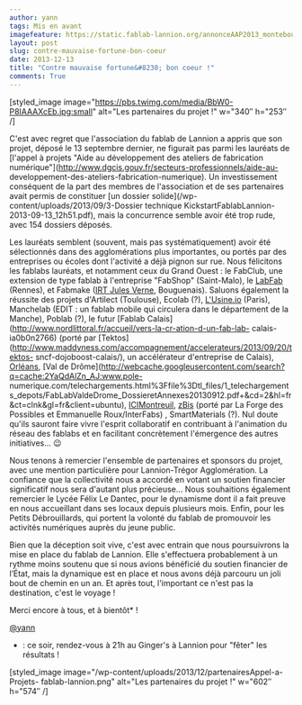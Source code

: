 ```yaml
---
author: yann
tags: Mis en avant
imagefeature: https://static.fablab-lannion.org/annonceAAP2013_montebourg_pellerin.jpeg
layout: post
slug: contre-mauvaise-fortune-bon-coeur
date: 2013-12-13
title: "Contre mauvaise fortune&#8230; bon coeur !"
comments: True
---
```

[styled_image image="https://pbs.twimg.com/media/BbW0-P8IAAAXcEb.jpg:small"
alt="Les partenaires du projet !" w="340″ h="253″ /]

C'est avec regret que l'association du fablab de Lannion a appris que son
projet, déposé le 13 septembre dernier, ne figurait pas parmi les lauréats de
[l'appel à projets "Aide au développement des ateliers de fabrication
numérique"](http://www.dgcis.gouv.fr/secteurs-professionnels/aide-au-
developpement-des-ateliers-fabrication-numerique). Un investissement
conséquent de la part des membres de l'association et de ses partenaires avait
permis de constituer [un dossier solide](/wp-content/uploads/2013/09/3-Dossier
technique KickstartFablabLannion-2013-09-13_12h51.pdf), mais la concurrence
semble avoir été trop rude, avec 154 dossiers déposés.

Les lauréats semblent (souvent, mais pas systématiquement) avoir été
sélectionnés dans des agglomérations plus importantes, ou portés par des
entreprises ou écoles dont l'activité a déjà pignon sur rue. Nous félicitons
les fablabs lauréats, et notamment ceux du Grand Ouest : le FabClub, une
extension de type fablab à l'entreprise "FabShop" (Saint-Malo), le
[LabFab](http://labfab.fr/) (Rennes), et Fabmake ([IRT Jules
Verne](http://www.irt-jules-verne.fr/), Bouguenais). Saluons également la
réussite des projets d'Artilect (Toulouse), Ecolab (?),
[L'Usine.io](http://usine.io) (Paris), Manchelab (EDIT : un fablab mobile qui
circulera dans le département de la Manche), Poblab (?), le futur [Fablab
Calais](http://www.nordlittoral.fr/accueil/vers-la-cr-ation-d-un-fab-lab-
calais-ia0b0n2766) (porté par
[Tektos](http://www.maddyness.com/accompagnement/accelerateurs/2013/09/20/tektos-
sncf-dojoboost-calais/), un accélérateur d'entreprise de Calais),
[Orléans](http://fablab.tech-orleans.fr/), [Val de
Drôme](http://webcache.googleusercontent.com/search?q=cache:2YaQdAlZn_AJ:www.pole-
numerique.com/telechargements.html%3Ffile%3Dtl_files/1_telechargements_depots/FabLabValdeDrome_DossieretAnnexes20130912.pdf+&cd=2&hl=fr&ct=clnk&gl=fr&client=ubuntu),
[ICIMontreuil](http://www.icimontreuil.com/),
[zBis](https://groups.diigo.com/group/projet-zbis) (porté par La Forge des
Possibles et Emmanuelle Roux/InterFabs) , SmartMaterials (?). Nul doute qu'ils
sauront faire vivre l'esprit collaboratif en contribuant à l'animation du
réseau des fablabs et en facilitant concrètement l'émergence des autres
initiatives… 😉

Nous tenons à remercier l'ensemble de partenaires et sponsors du projet, avec
une mention particulière pour Lannion-Trégor Agglomération. La confiance que
la collectivité nous a accordé en votant un soutien financier significatif
nous sera d'autant plus précieuse… Nous souhaitions également remercier le
Lycée Félix Le Dantec, pour le dynamisme dont il a fait preuve en nous
accueillant dans ses locaux depuis plusieurs mois. Enfin, pour les Petits
Débrouillards, qui portent la volonté du fablab de promouvoir les activités
numériques auprès du jeune public.

Bien que la déception soit vive, c'est avec entrain que nous poursuivrons la
mise en place du fablab de Lannion. Elle s'effectuera probablement à un rythme
moins soutenu que si nous avions bénéficié du soutien financier de l’État,
mais la dynamique est en place et nous avons déjà parcouru un joli bout de
chemin en un an. Et après tout, l'important ce n'est pas la destination, c'est
le voyage !

Merci encore à tous, et à bientôt* !

[@yann](http://fablab-lannion.org/membres/yann/)

* : ce soir, rendez-vous à 21h au Ginger's à Lannion pour "fêter" les résultats !



[styled_image image="/wp-content/uploads/2013/12/partenairesAppel-a-Projets-
fablab-lannion.png" alt="Les partenaires du projet !" w="602″ h="574″ /]


